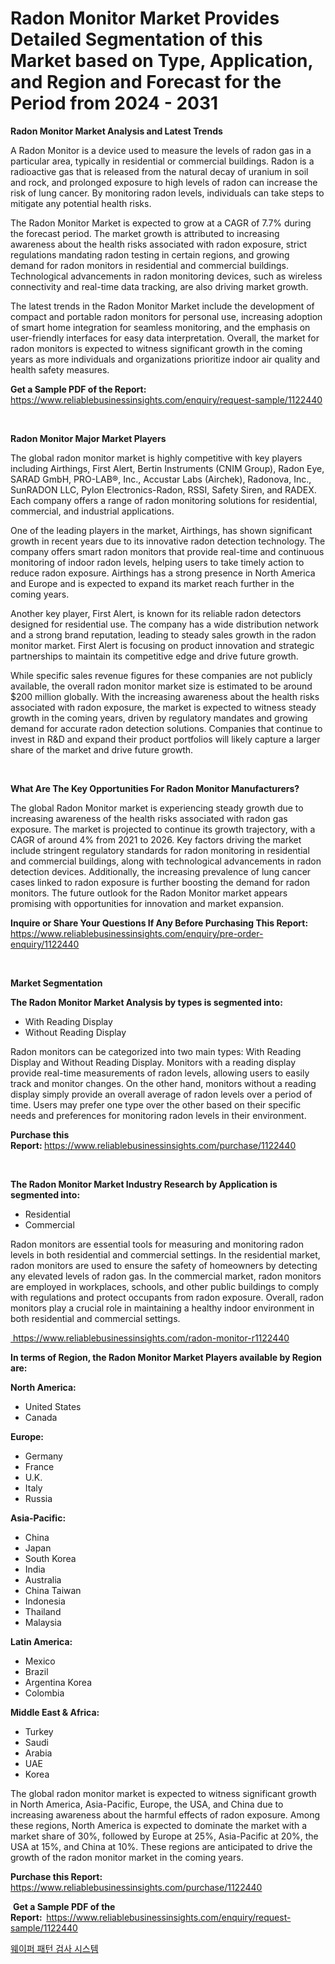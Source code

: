 <p><h1>Radon Monitor Market Provides Detailed Segmentation of this Market based on Type, Application, and Region and Forecast for the Period from 2024 - 2031</h1></p><p><strong>Radon Monitor Market Analysis and Latest Trends</strong></p>
<p><p>A Radon Monitor is a device used to measure the levels of radon gas in a particular area, typically in residential or commercial buildings. Radon is a radioactive gas that is released from the natural decay of uranium in soil and rock, and prolonged exposure to high levels of radon can increase the risk of lung cancer. By monitoring radon levels, individuals can take steps to mitigate any potential health risks.</p><p>The Radon Monitor Market is expected to grow at a CAGR of 7.7% during the forecast period. The market growth is attributed to increasing awareness about the health risks associated with radon exposure, strict regulations mandating radon testing in certain regions, and growing demand for radon monitors in residential and commercial buildings. Technological advancements in radon monitoring devices, such as wireless connectivity and real-time data tracking, are also driving market growth.</p><p>The latest trends in the Radon Monitor Market include the development of compact and portable radon monitors for personal use, increasing adoption of smart home integration for seamless monitoring, and the emphasis on user-friendly interfaces for easy data interpretation. Overall, the market for radon monitors is expected to witness significant growth in the coming years as more individuals and organizations prioritize indoor air quality and health safety measures.</p></p>
<p><strong>Get a Sample PDF of the Report:&nbsp;</strong> <a href="https://www.reliablebusinessinsights.com/enquiry/request-sample/1122440">https://www.reliablebusinessinsights.com/enquiry/request-sample/1122440</a></p>
<p>&nbsp;</p>
<p><strong>Radon Monitor Major Market Players</strong></p>
<p><p>The global radon monitor market is highly competitive with key players including Airthings, First Alert, Bertin Instruments (CNIM Group), Radon Eye, SARAD GmbH, PRO-LAB®, Inc., Accustar Labs (Airchek), Radonova, Inc., SunRADON LLC, Pylon Electronics-Radon, RSSI, Safety Siren, and RADEX. Each company offers a range of radon monitoring solutions for residential, commercial, and industrial applications.</p><p>One of the leading players in the market, Airthings, has shown significant growth in recent years due to its innovative radon detection technology. The company offers smart radon monitors that provide real-time and continuous monitoring of indoor radon levels, helping users to take timely action to reduce radon exposure. Airthings has a strong presence in North America and Europe and is expected to expand its market reach further in the coming years.</p><p>Another key player, First Alert, is known for its reliable radon detectors designed for residential use. The company has a wide distribution network and a strong brand reputation, leading to steady sales growth in the radon monitor market. First Alert is focusing on product innovation and strategic partnerships to maintain its competitive edge and drive future growth.</p><p>While specific sales revenue figures for these companies are not publicly available, the overall radon monitor market size is estimated to be around $200 million globally. With the increasing awareness about the health risks associated with radon exposure, the market is expected to witness steady growth in the coming years, driven by regulatory mandates and growing demand for accurate radon detection solutions. Companies that continue to invest in R&D and expand their product portfolios will likely capture a larger share of the market and drive future growth.</p></p>
<p>&nbsp;</p>
<p><strong>What Are The Key Opportunities For Radon Monitor Manufacturers?</strong></p>
<p><p>The global Radon Monitor market is experiencing steady growth due to increasing awareness of the health risks associated with radon gas exposure. The market is projected to continue its growth trajectory, with a CAGR of around 4% from 2021 to 2026. Key factors driving the market include stringent regulatory standards for radon monitoring in residential and commercial buildings, along with technological advancements in radon detection devices. Additionally, the increasing prevalence of lung cancer cases linked to radon exposure is further boosting the demand for radon monitors. The future outlook for the Radon Monitor market appears promising with opportunities for innovation and market expansion.</p></p>
<p><strong>Inquire or Share Your Questions If Any Before Purchasing This Report:</strong> <a href="https://www.reliablebusinessinsights.com/enquiry/pre-order-enquiry/1122440">https://www.reliablebusinessinsights.com/enquiry/pre-order-enquiry/1122440</a></p>
<p>&nbsp;</p>
<p><strong>Market Segmentation</strong></p>
<p><strong>The Radon Monitor Market Analysis by types is segmented into:</strong></p>
<p><ul><li>With Reading Display</li><li>Without Reading Display</li></ul></p>
<p><p>Radon monitors can be categorized into two main types: With Reading Display and Without Reading Display. Monitors with a reading display provide real-time measurements of radon levels, allowing users to easily track and monitor changes. On the other hand, monitors without a reading display simply provide an overall average of radon levels over a period of time. Users may prefer one type over the other based on their specific needs and preferences for monitoring radon levels in their environment.</p></p>
<p><strong>Purchase this Report:&nbsp;</strong><a href="https://www.reliablebusinessinsights.com/purchase/1122440">https://www.reliablebusinessinsights.com/purchase/1122440</a></p>
<p>&nbsp;</p>
<p><strong>The Radon Monitor Market Industry Research by Application is segmented into:</strong></p>
<p><ul><li>Residential</li><li>Commercial</li></ul></p>
<p><p>Radon monitors are essential tools for measuring and monitoring radon levels in both residential and commercial settings. In the residential market, radon monitors are used to ensure the safety of homeowners by detecting any elevated levels of radon gas. In the commercial market, radon monitors are employed in workplaces, schools, and other public buildings to comply with regulations and protect occupants from radon exposure. Overall, radon monitors play a crucial role in maintaining a healthy indoor environment in both residential and commercial settings.</p></p>
<p><a href="https://www.reliablebusinessinsights.com/radon-monitor-r1122440">&nbsp;https://www.reliablebusinessinsights.com/radon-monitor-r1122440</a></p>
<p><strong>In terms of Region, the Radon Monitor Market Players available by Region are:</strong></p>
<p>
    <p> <strong> North America: </strong>
        <ul>
            <li>United States</li>
            <li>Canada</li>
        </ul>
        </p> 
    <p> <strong> Europe: </strong>
        <ul>
            <li>Germany</li>
            <li>France</li>
            <li>U.K.</li>
            <li>Italy</li>
            <li>Russia</li>
        </ul>
        </p> 
    <p> <strong> Asia-Pacific: </strong>
        <ul>
            <li>China</li>
            <li>Japan</li>
            <li>South Korea</li>
            <li>India</li>
            <li>Australia</li>
            <li>China Taiwan</li>
            <li>Indonesia</li>
            <li>Thailand</li>
            <li>Malaysia</li>
        </ul>
        </p> 
    <p> <strong> Latin America: </strong>
        <ul>
            <li>Mexico</li>
            <li>Brazil</li>
            <li>Argentina Korea</li>
            <li>Colombia</li>
        </ul>
        </p> 
    <p> <strong> Middle East & Africa: </strong>
        <ul>
            <li>Turkey</li>
            <li>Saudi</li>
            <li>Arabia</li>
            <li>UAE</li>
            <li>Korea</li>
        </ul>
    </p>
    </p>
<p><p>The global radon monitor market is expected to witness significant growth in North America, Asia-Pacific, Europe, the USA, and China due to increasing awareness about the harmful effects of radon exposure. Among these regions, North America is expected to dominate the market with a market share of 30%, followed by Europe at 25%, Asia-Pacific at 20%, the USA at 15%, and China at 10%. These regions are anticipated to drive the growth of the radon monitor market in the coming years.</p></p>
<p><strong>Purchase this Report: </strong><a href="https://www.reliablebusinessinsights.com/purchase/1122440">https://www.reliablebusinessinsights.com/purchase/1122440</a></p>
<p>&nbsp;<strong>Get a Sample PDF of the Report:&nbsp;&nbsp;</strong><a href="https://www.reliablebusinessinsights.com/enquiry/request-sample/1122440">https://www.reliablebusinessinsights.com/enquiry/request-sample/1122440</a></p>
<p><strong></strong></p>
<p><p><a href="https://github.com/ThomasElmes2022/Market-Research-Report-List-1/blob/main/6116462171270.md">웨이퍼 패턴 검사 시스템</a></p></p>